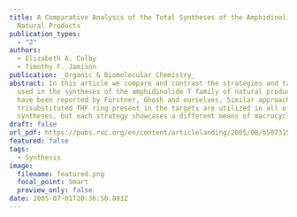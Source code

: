 ```yaml
---
title: A Comparative Analysis of the Total Syntheses of the Amphidinolide T
  Natural Products
publication_types:
  - "2"
authors:
  - Elizabeth A. Colby
  - Timothy F. Jamison
publication: _Organic & Biomolecular Chemistry_
abstract: In this article we compare and contrast the strategies and tactics
  used in the syntheses of the amphidinolide T family of natural products that
  have been reported by Fürstner, Ghosh and ourselves. Similar approaches to the
  trisubstituted THF ring present in the targets are utilized in all of the
  syntheses, but each strategy showcases a different means of macrocyclization.
draft: false
url_pdf: https://pubs.rsc.org/en/content/articlelanding/2005/OB/b507315b
featured: false
tags:
  - Synthesis
image:
  filename: featured.png
  focal_point: Smart
  preview_only: false
date: 2005-07-01T20:36:50.891Z
---
```

